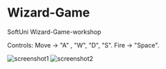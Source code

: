 # Wizard-Game
  SoftUni Wizard-Game-workshop

Controls:
  Move -> "A" , "W", "D", "S".
  Fire -> "Space".

![screenshot1](https://user-images.githubusercontent.com/102332504/217396164-d0d0015f-db40-469b-a1db-af880cf31364.jpg)
![screenshot2](https://user-images.githubusercontent.com/102332504/217396168-e7e2ab69-a46e-404e-9a80-f1ceae25ca88.jpg)
